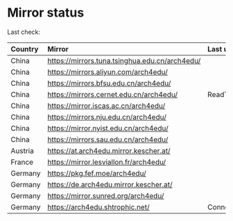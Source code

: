 <script src="./time.js"></script>
# Mirror status
Last check: <script type="text/javascript">localize(1759063470.4544039);</script>

|Country|Mirror|Last update|
|:------|:-----|:----------|
|China|https://mirrors.tuna.tsinghua.edu.cn/arch4edu/|<script type="text/javascript">localize(1759041845);</script>|
|China|https://mirrors.aliyun.com/arch4edu/|<script type="text/javascript">localize(1759041845);</script>|
|China|https://mirrors.bfsu.edu.cn/arch4edu/|<script type="text/javascript">localize(1759041845);</script>|
|China|https://mirrors.cernet.edu.cn/arch4edu/|ReadTimeout|
|China|https://mirror.iscas.ac.cn/arch4edu/|<script type="text/javascript">localize(1759041845);</script>|
|China|https://mirrors.nju.edu.cn/arch4edu/|<script type="text/javascript">localize(1758998305);</script>|
|China|https://mirror.nyist.edu.cn/arch4edu/|<script type="text/javascript">localize(1759041845);</script>|
|China|https://mirrors.sau.edu.cn/arch4edu/|<script type="text/javascript">localize(1756795646);</script>|
|Austria|https://at.arch4edu.mirror.kescher.at/|<script type="text/javascript">localize(1756104457);</script>|
|France|https://mirror.lesviallon.fr/arch4edu/|<script type="text/javascript">localize(1756709288);</script>|
|Germany|https://pkg.fef.moe/arch4edu/|<script type="text/javascript">localize(1756104457);</script>|
|Germany|https://de.arch4edu.mirror.kescher.at/|<script type="text/javascript">localize(1756104457);</script>|
|Germany|https://mirror.sunred.org/arch4edu/|<script type="text/javascript">localize(1759041845);</script>|
|Germany|https://arch4edu.shtrophic.net/|ConnectionError|

<script src="./tablefilter/tablefilter.js"></script>
<script src="./table.js"></script>
